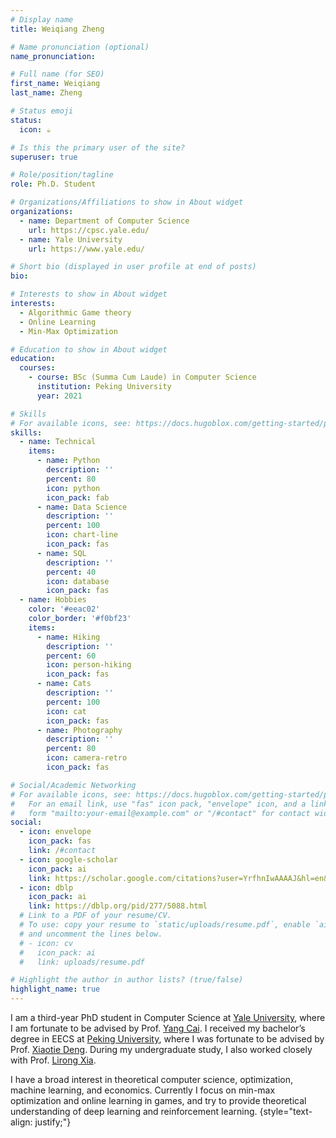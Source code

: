 ```yaml
---
# Display name
title: Weiqiang Zheng

# Name pronunciation (optional)
name_pronunciation:

# Full name (for SEO)
first_name: Weiqiang
last_name: Zheng

# Status emoji
status:
  icon: ☕️

# Is this the primary user of the site?
superuser: true

# Role/position/tagline
role: Ph.D. Student

# Organizations/Affiliations to show in About widget
organizations:
  - name: Department of Computer Science
    url: https://cpsc.yale.edu/
  - name: Yale University
    url: https://www.yale.edu/

# Short bio (displayed in user profile at end of posts)
bio:

# Interests to show in About widget
interests:
  - Algorithmic Game theory
  - Online Learning
  - Min-Max Optimization

# Education to show in About widget
education:
  courses:
    - course: BSc (Summa Cum Laude) in Computer Science
      institution: Peking University
      year: 2021

# Skills
# For available icons, see: https://docs.hugoblox.com/getting-started/page-builder/#icons
skills:
  - name: Technical
    items:
      - name: Python
        description: ''
        percent: 80
        icon: python
        icon_pack: fab
      - name: Data Science
        description: ''
        percent: 100
        icon: chart-line
        icon_pack: fas
      - name: SQL
        description: ''
        percent: 40
        icon: database
        icon_pack: fas
  - name: Hobbies
    color: '#eeac02'
    color_border: '#f0bf23'
    items:
      - name: Hiking
        description: ''
        percent: 60
        icon: person-hiking
        icon_pack: fas
      - name: Cats
        description: ''
        percent: 100
        icon: cat
        icon_pack: fas
      - name: Photography
        description: ''
        percent: 80
        icon: camera-retro
        icon_pack: fas

# Social/Academic Networking
# For available icons, see: https://docs.hugoblox.com/getting-started/page-builder/#icons
#   For an email link, use "fas" icon pack, "envelope" icon, and a link in the
#   form "mailto:your-email@example.com" or "/#contact" for contact widget.
social:
  - icon: envelope
    icon_pack: fas
    link: /#contact
  - icon: google-scholar
    icon_pack: ai
    link: https://scholar.google.com/citations?user=YrfhnIwAAAAJ&hl=en&oi=sra
  - icon: dblp
    icon_pack: ai
    link: https://dblp.org/pid/277/5088.html
  # Link to a PDF of your resume/CV.
  # To use: copy your resume to `static/uploads/resume.pdf`, enable `ai` icons in `params.yaml`,
  # and uncomment the lines below.
  # - icon: cv
  #   icon_pack: ai
  #   link: uploads/resume.pdf

# Highlight the author in author lists? (true/false)
highlight_name: true
---
```


I am a third-year PhD student in Computer Science at [Yale University](https://www.yale.edu/), where I am fortunate to be advised by Prof. [Yang Cai](http://www.cs.yale.edu/homes/cai/).  I received my bachelor’s degree in EECS at [Peking University](https://english.pku.edu.cn/), where I was fortunate to be advised by Prof. [Xiaotie Deng](https://cfcs.pku.edu.cn/english/people/faculty/xiaotiedeng/index.htm). During my undergraduate study, I also worked closely with Prof. [Lirong Xia](https://www.cs.rpi.edu/~xial/).

I have a broad interest in theoretical computer science, optimization, machine learning, and economics. Currently I focus on min-max optimization and online learning in games, and try to provide theoretical understanding of deep learning and reinforcement learning.
{style="text-align: justify;"}
